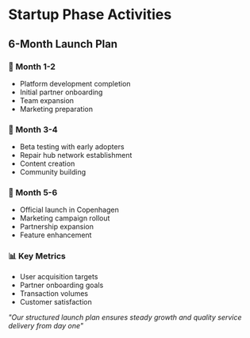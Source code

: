 # Startup Phase Activities

## 6-Month Launch Plan

### 🚀 Month 1-2
- Platform development completion
- Initial partner onboarding
- Team expansion
- Marketing preparation

### 🌱 Month 3-4
- Beta testing with early adopters
- Repair hub network establishment
- Content creation
- Community building

### 💫 Month 5-6
- Official launch in Copenhagen
- Marketing campaign rollout
- Partnership expansion
- Feature enhancement

### 📊 Key Metrics
- User acquisition targets
- Partner onboarding goals
- Transaction volumes
- Customer satisfaction

*"Our structured launch plan ensures steady growth and quality service delivery from day one"*
